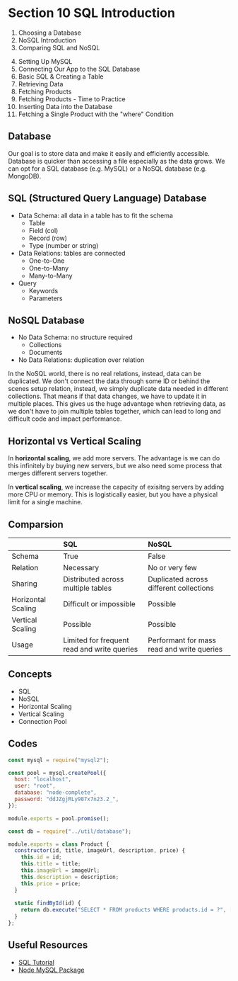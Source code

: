 # Section 10 SQL Introduction

1. Choosing a Database
2. NoSQL Introduction
3. Comparing SQL and NoSQL
<!--  -->
4. Setting Up MySQL
5. Connecting Our App to the SQL Database
6. Basic SQL & Creating a Table
7. Retrieving Data
8. Fetching Products
9. Fetching Products - Time to Practice
10. Inserting Data into the Database
11. Fetching a Single Product with the "where" Condition

## Database

Our goal is to store data and make it easily and efficiently accessible. Database is quicker than accessing a file especially as the data grows. We can opt for a SQL database (e.g. MySQL) or a NoSQL database (e.g. MongoDB).

## SQL (Structured Query Language) Database

- Data Schema: all data in a table has to fit the schema
  - Table
  - Field (col)
  - Record (row)
  - Type (number or string)
- Data Relations: tables are connected
  - One-to-One
  - One-to-Many
  - Many-to-Many
- Query
  - Keywords
  - Parameters

## NoSQL Database

- No Data Schema: no structure required
  - Collections
  - Documents
- No Data Relations: duplication over relation

In the NoSQL world, there is no real relations, instead, data can be duplicated. We don't connect the data through some ID or behind the scenes setup relation, instead, we simply duplicate data needed in different collections. That means if that data changes, we have to update it in multiple places. This gives us the huge advantage when retrieving data, as we don't have to join multiple tables together, which can lead to long and difficult code and impact performance.

## Horizontal vs Vertical Scaling

In **horizontal scaling**, we add more servers. The advantage is we can do this infinitely by buying new servers, but we also need some process that merges different servers together.

In **vertical scaling**, we increase the capacity of exisitng servers by adding more CPU or memory. This is logistically easier, but you have a physical limit for a single machine.

## Comparsion

|                    | SQL                                         | NoSQL                                      |
|:-------------------|:--------------------------------------------|:-------------------------------------------|
| Schema             | True                                        | False                                      |
| Relation           | Necessary                                   | No or very few                             |
| Sharing            | Distributed across multiple tables          | Duplicated across different collections    |
| Horizontal Scaling | Difficult or impossible                     | Possible                                   |
| Vertical Scaling   | Possible                                    | Possible                                   |
| Usage              | Limited for frequent read and write queries | Performant for mass read and write queries |

## Concepts

- SQL
- NoSQL
- Horizontal Scaling
- Vertical Scaling
- Connection Pool

## Codes

```js
const mysql = require("mysql2");

const pool = mysql.createPool({
  host: "localhost",
  user: "root",
  database: "node-complete",
  password: "ddJZgjRLy987x7n23.2_",
});

module.exports = pool.promise();
```

```js
const db = require("../util/database");

module.exports = class Product {
  constructor(id, title, imageUrl, description, price) {
    this.id = id;
    this.title = title;
    this.imageUrl = imageUrl;
    this.description = description;
    this.price = price;
  }
  
  static findById(id) {
    return db.execute("SELECT * FROM products WHERE products.id = ?", [id]);
  }
};
```

## Useful Resources

- [SQL Tutorial](https://www.w3schools.com/sql/)
- [Node MySQL Package](https://github.com/sidorares/node-mysql2)
